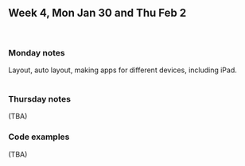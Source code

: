 ## Week 4, Mon Jan 30 and Thu Feb 2  
<br>

### Monday notes  
Layout, auto layout, making apps for different devices, including iPad.  
<br>

### Thursday notes  
(TBA)
<br>

### Code examples  
(TBA)
